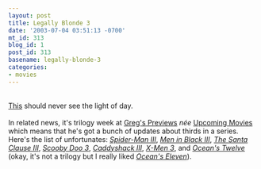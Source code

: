 ```yaml
---
layout: post
title: Legally Blonde 3
date: '2003-07-04 03:51:13 -0700'
mt_id: 313
blog_id: 1
post_id: 313
basename: legally-blonde-3
categories:
- movies
---
```

<br /><a href="http://www.enewszone.com/movies/news/1055285837.html">This</a> should never see the light of day.<br /><br />In related news, it's trilogy week at <a href="http://movies.yahoo.com/upcoming/">Greg's Previews</a> <em>n&#xE9;e</em> <a href="http://www.upcomingmovies.com/">Upcoming Movies</a> which means that he's got a bunch of updates about thirds in a series. Here's the list of unfortunates: <a href="http://movies.yahoo.com/shop?d=hp&amp;cf=prev&amp;id=1808496333"><cite>Spider-Man III</cite></a>, <a href="http://movies.yahoo.com/shop?d=hp&amp;cf=prev&amp;id=1808496768"><cite>Men in Black III</cite></a>, <a href="http://movies.yahoo.com/shop?d=hp&amp;cf=prev&amp;id=1808497289"><cite>The Santa Clause III</cite></a>, <a href="http://movies.yahoo.com/shop?d=hp&amp;cf=prev&amp;id=1808497312"><cite>Scooby Doo 3</cite></a>, <a href="http://movies.yahoo.com/shop?d=hp&amp;cf=prev&amp;id=1808497610"><cite>Caddyshack III</cite></a>, <a href="http://movies.yahoo.com/shop?d=hp&amp;cf=prev&amp;id=1808490829"><cite>X-Men 3</cite></a>, and <a href="http://movies.yahoo.com/shop?d=hp&amp;cf=prev&amp;id=1808497916"><cite>Ocean's Twelve</cite></a> (okay, it's not a trilogy but I really liked <a href="http://www.amazon.com/exec/obidos/ASIN/B000062XHI/bbrown-20/ref=nosim/" title="Amazon link"><cite>Ocean's Eleven</cite></a>).<br /><br /><br />
